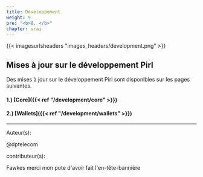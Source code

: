 ```yaml
---
title: Développement
weight: 9
pre: "<b>8. </b>"
chapter: vrai
---
```


{{< imagesurlsheaders "images_headers/development.png"  >}}

## Mises à jour sur le développement  Pirl

Des mises à jour sur le développement Pirl sont disponibles sur les pages suivantes.

#### 1.) [Core]({{< ref "/development/core" >}})

#### 2.) [Wallets]({{< ref "/development/wallets" >}})

---
Auteur(s):

@dptelecom

contributeur(s):

Fawkes merci mon pote d'avoir fait l'en-tête-bannière

